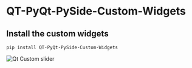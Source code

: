 # QT-PyQt-PySide-Custom-Widgets 

## Install the custom widgets
```
pip install QT-PyQt-PySide-Custom-Widgets

```

![Qt Custom slider](https://github.com/KhamisiKibet/QT-PyQt-PySide-Custom-Widgets/blob/main/images/Qt-Custom-slider.png?raw=true)
